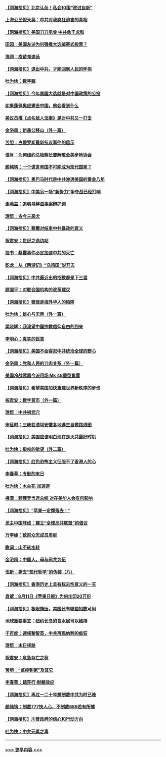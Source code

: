 #### [【网海拾贝】北京认怂！私会10国“改过自新”](../pages/nsc993/n12357784.md?t=08261151) 
#### [上海公民倪天英：中共对我疯狂迫害的真相](../pages/nsc993/n12356341.md?t=08261151) 
#### [【网海拾贝】美国刀刀见骨 中共急于求和](../pages/nsc993/n12355511.md?t=08261151) 
#### [田园：美国左派为何强推大选邮寄式投票？](../pages/nsc993/n12352963.md?t=08261151) 
#### [海网：疫苗鬼速品](../pages/nsc993/n12354438.md?t=08261151) 
#### [【网海拾贝】退出中共，才能回到人民的怀抱](../pages/nsc993/n12352634.md?t=08261151) 
#### [吐为快：数字赋](../pages/nsc993/n12352317.md?t=08261151) 
#### [【网海拾贝】今年美国大选就是对中国政策的公投](../pages/nsc993/n12350973.md?t=08261151) 
#### [如果蓬佩奥应邀去中国，他会看到什么](../pages/nsc993/n12350945.md?t=08261151) 
#### [美议员推《点名敌人法案》是对中共又一打击](../pages/nsc993/n12350765.md?t=08261151) 
#### [金浴凤：新愚公移山（外一篇）](../pages/nsc993/n12350253.md?t=08261151) 
#### [苦胆：白俄罗斯最新抗议事件的启示](../pages/nsc993/n12349989.md?t=08261151) 
#### [佳月：为何纽约总检察长要解散全美步枪协会](../pages/nsc993/n12349939.md?t=08261151) 
#### [颜纯钩：一个谎言帝国不可能成为现代国家？](../pages/nsc993/n12349898.md?t=08261151) 
#### [【网海拾贝】奥巴马时代是中共渗透美国的黄金八年](../pages/nsc993/n12349284.md?t=08261151) 
#### [【网海拾贝】中美另一场“新势力”争夺战已经打响](../pages/nsc993/n12346998.md?t=08261151) 
#### [谢燕益：追魂寻衅滋事案辩护词](../pages/nsc993/n12346892.md?t=08261151) 
#### [理悟：古今三恶犬](../pages/nsc993/n12345190.md?t=08261151) 
#### [【网海拾贝】蔡霞对结束中共暴政的意义](../pages/nsc993/n12344263.md?t=08261151) 
#### [祝君安：世纪之选边站](../pages/nsc993/n12342382.md?t=08261151) 
#### [投书：蔡霞事件必定加速中共的灭亡](../pages/nsc993/n12341881.md?t=08261151) 
#### [乾龙：从《西游记》“乌鸡国”说开去](../pages/nsc993/n12341690.md?t=08261151) 
#### [【网海拾贝】中共最近出的招数都是下三滥](../pages/nsc993/n12341593.md?t=08261151) 
#### [顾国平：对联合国机构的改革建议](../pages/nsc993/n12339928.md?t=08261151) 
#### [【网海拾贝】微信是海外华人的陷阱](../pages/nsc993/n12338868.md?t=08261151) 
#### [吐为快：雄心与无奈（外一篇）](../pages/nsc993/n12338132.md?t=08261151) 
#### [梁晓辉：我渴望中国宗教信仰自由的到来](../pages/nsc993/n12336657.md?t=08261151) 
#### [李明心：真实的民意](../pages/nsc993/n12336089.md?t=08261151) 
#### [【网海拾贝】美国不会容忍中共统治全球的野心](../pages/nsc993/n12336063.md?t=08261151) 
#### [金浴凤：党和人民的刀肉关系（外一篇）](../pages/nsc993/n12335834.md?t=08261151) 
#### [美国冷战武器今派用场 Mk 48重型鱼雷](../pages/nsc993/n12335354.md?t=08261151) 
#### [【网海拾贝】希望美国加快重建世界新秩序的步伐](../pages/nsc993/n12334224.md?t=08261151) 
#### [祝君安：数字货币（外一篇）](../pages/nsc993/n12334186.md?t=08261151) 
#### [理悟：中共祸武穴](../pages/nsc993/n12333962.md?t=08261151) 
#### [宋征时：三峡若溃坝安徽各地逃生自救路线图](../pages/nsc993/n12332450.md?t=08261151) 
#### [【网海拾贝】美国应该明白现在是灭共最好时机](../pages/nsc993/n12332313.md?t=08261151) 
#### [吐为快：极权的欲望（外二篇）](../pages/nsc993/n12332089.md?t=08261151) 
#### [【网海拾贝】红色恐怖主义征服不了香港人的心](../pages/nsc993/n12329296.md?t=08261151) 
#### [李春草：专制的末日](../pages/nsc993/n12329079.md?t=08261151) 
#### [吐为快：木兰花‧加速道](../pages/nsc993/n12327366.md?t=08261151) 
#### [拂潇：若拜登当选总统 对在美华人会有何影响](../pages/nsc993/n12295996.md?t=08261151) 
#### [【网海拾贝】“苹果一定撑落去！”](../pages/nsc993/n12326784.md?t=08261151) 
#### [民主中国阵线：建立“全球反共联盟”的倡议](../pages/nsc993/n12324177.md?t=08261151) 
#### [万李缘：致前众志成员周庭](../pages/nsc993/n12324635.md?t=08261151) 
#### [歌词：山不转水转](../pages/nsc993/n12324599.md?t=08261151) 
#### [金浴凤：中国人，毋与邪共为伍](../pages/nsc993/n12324257.md?t=08261151) 
#### [伍新：撕去“现代哲学”的伪装（八）](../pages/nsc993/n12324188.md?t=08261151) 
#### [【网海拾贝】香港历史上具有标志性意义的一天](../pages/nsc993/n12324021.md?t=08261151) 
#### [袁斌：8月11日《苹果日报》为何加印20万份](../pages/nsc993/n12323955.md?t=08261151) 
#### [【网海拾贝】极限施压，美国还有哪些招数可用](../pages/nsc993/n12322512.md?t=08261151) 
#### [地球重要事宜：纽约长岛的含水层可以维持](../pages/nsc993/n12321844.md?t=08261151) 
#### [千百度：逮捕黎智英，中共再现纳粹的疯狂](../pages/nsc993/n12321777.md?t=08261151) 
#### [理悟：末日择路](../pages/nsc993/n12320812.md?t=08261151) 
#### [祝君安：危急存亡之秋](../pages/nsc993/n12320795.md?t=08261151) 
#### [苦胆：“监控到家”及其它](../pages/nsc993/n12320751.md?t=08261151) 
#### [李春草：踏莎行·制裁效应](../pages/nsc993/n12318290.md?t=08261151) 
#### [【网海拾贝】再过一二十年想制裁中共为时已晚](../pages/nsc993/n12318195.md?t=08261151) 
#### [颜纯钩：制裁777快人心，不制裁689若有所憾](../pages/nsc993/n12316912.md?t=08261151) 
#### [【网海拾贝】川普政府的信心和行动方向](../pages/nsc993/n12316673.md?t=08261151) 
#### [吐为快：中共元素之毒](../pages/nsc993/n12316547.md?t=08261151) 

----
#### [ >>> 更早内容 <<< ](../indexes/nsc993-earlier.md)
